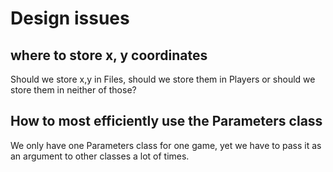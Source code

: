 # Design issues

## where to store x, y coordinates

Should we store x,y in Files, should we store them in Players or should we store them in neither of those?

[//]: # (## How to make a constants class)

[//]: # ()
[//]: # (Solution [here]&#40;https://stackoverflow.com/questions/479565/how-do-you-define-a-class-of-constants-in-java&#41;.)

## How to most efficiently use the Parameters class

We only have one Parameters class for one game, yet we have to pass it as an argument to other classes a lot of times.
